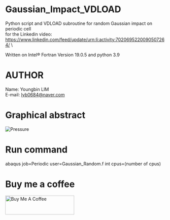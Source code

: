 # Gaussian_Impact_VDLOAD
Python script and VDLOAD subroutine for random Gaussian impact on periodic cell\
for the Linkedin video: https://www.linkedin.com/feed/update/urn:li:activity:7020695220090507264/ \

Written on Intel® Fortran Version 19.0.5 and python 3.9
<br>
# AUTHOR
Name: Youngbin LIM\
E-mail: lyb0684@naver.com
<br>
# Graphical abstract
![Pressure](https://github.com/YB-LIM/Gaussian_Impact_VDLOAD/assets/105615106/d8aac8c5-a742-4614-9f7e-5630d848f6b9)
<br>

# Run command
abaqus job=Periodic user=Gaussian_Random.f int cpus=(number of cpus)
<br>

# Buy me a coffee
<a href="https://www.buymeacoffee.com/lyb280199G" target="_blank"><img src="https://cdn.buymeacoffee.com/buttons/v2/default-yellow.png" alt="Buy Me A Coffee" style="height: 60px !important;width: 217px !important;" ></a>
